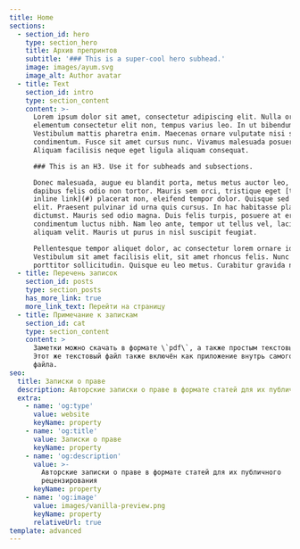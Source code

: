 ```yaml
---
title: Home
sections:
  - section_id: hero
    type: section_hero
    title: Архив препринтов
    subtitle: '### This is a super-cool hero subhead.'
    image: images/ayum.svg
    image_alt: Author avatar
  - title: Text
    section_id: intro
    type: section_content
    content: >-
      Lorem ipsum dolor sit amet, consectetur adipiscing elit. Nulla orci diam,
      elementum consectetur elit non, tempus varius leo. In ut bibendum mauris.
      Vestibulum mattis pharetra enim. Maecenas ornare vulputate nisi sed
      condimentum. Fusce sit amet cursus nunc. Vivamus malesuada posuere mollis.
      Aliquam facilisis neque eget ligula aliquam consequat.

      ### This is an H3. Use it for subheads and subsections.

      Donec malesuada, augue eu blandit porta, metus metus auctor leo, non
      dapibus felis odio non tortor. Mauris sem orci, tristique eget [this is an
      inline link](#) placerat non, eleifend tempor dolor. Quisque sed nisl
      elit. Praesent pulvinar id urna quis cursus. In hac habitasse platea
      dictumst. Mauris sed odio magna. Duis felis turpis, posuere at erat nec,
      condimentum luctus nibh. Nam leo ante, tempor ut tellus vel, lacinia
      aliquam velit. Mauris ut purus in nisl suscipit feugiat.

      Pellentesque tempor aliquet dolor, ac consectetur lorem ornare id.
      Vestibulum sit amet facilisis elit, sit amet rhoncus felis. Nunc rhoncus
      porttitor sollicitudin. Quisque eu leo metus. Curabitur gravida nibh eu
  - title: Перечень записок
    section_id: posts
    type: section_posts
    has_more_link: true
    more_link_text: Перейти на страницу
  - title: Примечание к запискам
    section_id: cat
    type: section_content
    content: >
      Заметки можно скачать в формате \`pdf\`, а также простым текстовым файлом.
      Этот же текстовый файл также включён как приложение внутрь самого \`pdf\`
      файла.
seo:
  title: Записки о праве
  description: Авторские записки о праве в формате статей для их публичного рецензирования
  extra:
    - name: 'og:type'
      value: website
      keyName: property
    - name: 'og:title'
      value: Записки о праве
      keyName: property
    - name: 'og:description'
      value: >-
        Авторские записки о праве в формате статей для их публичного
        рецензирования
      keyName: property
    - name: 'og:image'
      value: images/vanilla-preview.png
      keyName: property
      relativeUrl: true
template: advanced
---
```

